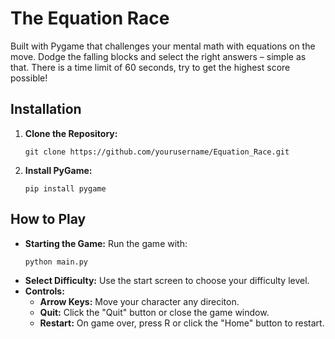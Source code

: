 # The Equation Race

Built with Pygame that challenges your mental math with equations on the move. Dodge the falling blocks and select the right answers – simple as that. There is a time limit of 60 seconds, try to get the highest score possible!

## Installation
1. **Clone the Repository:**
   ```
   git clone https://github.com/yourusername/Equation_Race.git
   ```
3. **Install PyGame:**
   ```
   pip install pygame
   ```

## How to Play
- **Starting the Game:** Run the game with:
  ```
  python main.py
  ```
- **Select Difficulty:** Use the start screen to choose your difficulty level.
- **Controls:**
  - **Arrow Keys:** Move your character any direciton.
  - **Quit:** Click the "Quit" button or close the game window.
  - **Restart:** On game over, press R or click the "Home" button to restart.

